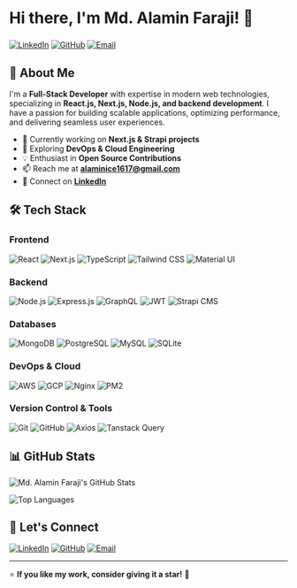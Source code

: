 # Hi there, I'm Md. Alamin Faraji! 👋

###

[![LinkedIn](https://img.shields.io/badge/LinkedIn-0A66C2?style=for-the-badge&logo=linkedin&logoColor=white)](https://www.linkedin.com/in/md-alamin-faraji-a65b8b18a/)
[![GitHub](https://img.shields.io/badge/GitHub-181717?style=for-the-badge&logo=github&logoColor=white)](https://github.com/mdalaminfaraji/)
[![Email](https://img.shields.io/badge/Email-D14836?style=for-the-badge&logo=gmail&logoColor=white)](mailto:alaminice1617@gmail.com)

## 🚀 About Me
I'm a **Full-Stack Developer** with expertise in modern web technologies, specializing in **React.js, Next.js, Node.js, and backend development**. I have a passion for building scalable applications, optimizing performance, and delivering seamless user experiences.

- 🔭 Currently working on **Next.js & Strapi projects**
- 🌱 Exploring **DevOps & Cloud Engineering**
- 💡 Enthusiast in **Open Source Contributions**
- 📫 Reach me at **[alaminice1617@gmail.com](mailto:alaminice1617@gmail.com)**
- 💼 Connect on **[LinkedIn](https://www.linkedin.com/in/md-alamin-faraji-a65b8b18a/)**

## 🛠 Tech Stack

### **Frontend**
![React](https://img.shields.io/badge/React-61DAFB?style=for-the-badge&logo=react&logoColor=black)
![Next.js](https://img.shields.io/badge/Next.js-000000?style=for-the-badge&logo=next.js&logoColor=white)
![TypeScript](https://img.shields.io/badge/TypeScript-007ACC?style=for-the-badge&logo=typescript&logoColor=white)
![Tailwind CSS](https://img.shields.io/badge/TailwindCSS-38B2AC?style=for-the-badge&logo=tailwind-css&logoColor=white)
![Material UI](https://img.shields.io/badge/MUI-007FFF?style=for-the-badge&logo=mui&logoColor=white)

### **Backend**
![Node.js](https://img.shields.io/badge/Node.js-339933?style=for-the-badge&logo=node.js&logoColor=white)
![Express.js](https://img.shields.io/badge/Express.js-000000?style=for-the-badge&logo=express&logoColor=white)
![GraphQL](https://img.shields.io/badge/GraphQL-E10098?style=for-the-badge&logo=graphql&logoColor=white)
![JWT](https://img.shields.io/badge/JWT-000000?style=for-the-badge&logo=jsonwebtokens&logoColor=white)
![Strapi CMS](https://img.shields.io/badge/Strapi-CMS-007FFF?style=for-the-badge&logo=next.js&logoColor=white)

### **Databases**
![MongoDB](https://img.shields.io/badge/MongoDB-47A248?style=for-the-badge&logo=mongodb&logoColor=white)
![PostgreSQL](https://img.shields.io/badge/PostgreSQL-336791?style=for-the-badge&logo=postgresql&logoColor=white)
![MySQL](https://img.shields.io/badge/MySQL-4479A1?style=for-the-badge&logo=mysql&logoColor=white)
![SQLite](https://img.shields.io/badge/SQLite-003B57?style=for-the-badge&logo=sqlite&logoColor=white)

### **DevOps & Cloud**
![AWS](https://img.shields.io/badge/AWS-232F3E?style=for-the-badge&logo=amazon-aws&logoColor=white)
![GCP](https://img.shields.io/badge/GCP-4285F4?style=for-the-badge&logo=google-cloud&logoColor=white)
![Nginx](https://img.shields.io/badge/Nginx-009639?style=for-the-badge&logo=nginx&logoColor=white)
![PM2](https://img.shields.io/badge/PM2-2B037A?style=for-the-badge&logo=pm2&logoColor=white)

### **Version Control & Tools**
![Git](https://img.shields.io/badge/Git-F05032?style=for-the-badge&logo=git&logoColor=white)
![GitHub](https://img.shields.io/badge/GitHub-181717?style=for-the-badge&logo=github&logoColor=white)
![Axios](https://img.shields.io/badge/Axios-5A29E4?style=for-the-badge&logo=axios&logoColor=white)
![Tanstack Query](https://img.shields.io/badge/Tanstack_Query-FF4154?style=for-the-badge&logo=react-query&logoColor=white)

## 📊 GitHub Stats

![Md. Alamin Faraji's GitHub Stats](https://github-readme-stats.vercel.app/api?username=mdalaminfaraji&show_icons=true&theme=radical)

![Top Languages](https://github-readme-stats.vercel.app/api/top-langs/?username=mdalaminfaraji&layout=compact&theme=radical)


## 🤝 Let's Connect

[![LinkedIn](https://img.shields.io/badge/LinkedIn-0A66C2?style=for-the-badge&logo=linkedin&logoColor=white)](https://www.linkedin.com/in/md-alamin-faraji-a65b8b18a/)
[![GitHub](https://img.shields.io/badge/GitHub-181717?style=for-the-badge&logo=github&logoColor=white)](https://github.com/mdalaminfaraji/)
[![Email](https://img.shields.io/badge/Email-D14836?style=for-the-badge&logo=gmail&logoColor=white)](mailto:alaminice1617@gmail.com)

---
⭐ **If you like my work, consider giving it a star!** 🚀
